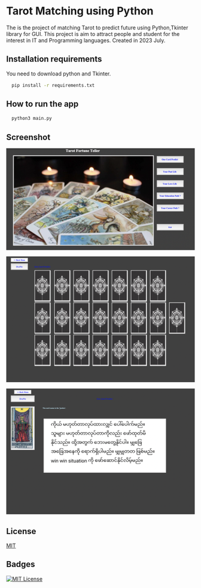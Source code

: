 
# Tarot Matching using Python 

The is the project of matching Tarot to predict future using Python,Tkinter library for GUI. This project is aim to attract people and student for the interest in IT and Programming languages.
Created in 2023 July.

## Installation requirements
You need to download python and Tkinter.

```bash
  pip install -r requirements.txt
```
    
## How to run the app

```bash
  python3 main.py
```
    
## Screenshot

![App Screenshot](Screeshoot/Home.png)

![App Screenshot](Screeshoot/Shuffle.png)

![App Screenshot](Screeshoot/Ans.png)
## License

[MIT](https://choosealicense.com/licenses/mit/)


## Badges



[![MIT License](https://img.shields.io/badge/License-MIT-green.svg)](https://choosealicense.com/licenses/mit/)

